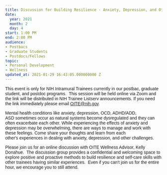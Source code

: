 ```yaml
---
title: Discussion for Building Resilience - Anxiety, Depression, and Other Challenges
date:
  year: 2021
  month: 2
  day: 4
start: 1:00 PM
end: 2:00 PM
audience:
- Postbacs
- Graduate Students
- Postdocs/Fellows
topic:
- Personal Development
- Wellness
updated_at: 2021-01-29 16:43:05.000000000 Z
---
```

<span style="font-family: arial, helvetica, sans-serif;">This event is
only for NIH Intramural Trainees currently in our postbac, graduate
student, and postdoc programs.  This session will be held online via
Zoom and the link will be distributed in NIH Trainee Listserv
announcements. If you need the link immediately please email
OITE@nih.gov. </span>

<span style="font-family: arial, helvetica, sans-serif;">Mental health
conditions like anxiety, depression, OCD, ADHD/ADD,
ASD sometimes occur as natural systems become dysregulated and they can
often exacerbate each other. While experiencing the effects of anxiety
and depression may be overwhelming, there are ways to manage and work
with these feelings. Come share your thoughts and learn from each
other's experiences in dealing with anxiety, depression, and other
challenges. </span>

<span style="font-family: arial, helvetica, sans-serif;">Please join us
for an online discussion with OITE Wellness Advisor, Kelly Donahue.  The
discussion group provides a confidential and welcoming space to explore
positive and proactive methods to build resilience and self-care skills
with other trainees having similar experiences.  Even if you can\'t join
us for the entire hour, we encourage you to still attend.  </span>

<span style="font-size: 10pt;"> </span>

 
